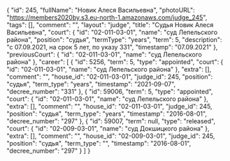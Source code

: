 {
    "id": 245,
    "fullName": "Новик Алеся Васильевна",
    "photoURL": "https://members2020by.s3.eu-north-1.amazonaws.com/judge_245",
    "tags": [],
    "comment": "",
    "layout": "judge",
    "title": "Судья Новик Алеся Васильевна",
    "court": {
        "id": "02-011-03-01",
        "name": "суд Лепельского района",
        "position": "судья",
        "termType": "years",
        "term": 5,
        "description": "c 07.09.2021, на срок 5 лет, по указу 331",
        "timestamp": "07.09.2021"
    },
    "previousCourt": {
        "id": "02-011-03-01",
        "name": "суд Лепельского района"
    },
    "career": [
        {
            "id": 5256,
            "term": 5,
            "type": "appointed",
            "court": {
                "id": "02-011-03-01",
                "name": "суд Лепельского района"
            },
            "extra": [],
            "comment": "",
            "house_id": "02-011-03-01",
            "judge_id": 245,
            "position": "судья",
            "term_type": "years",
            "timestamp": "2021-09-07",
            "decree_number": "331"
        },
        {
            "id": 59006,
            "term": 5,
            "type": "appointed",
            "court": {
                "id": "02-011-03-01",
                "name": "суд Лепельского района"
            },
            "extra": [],
            "comment": "",
            "house_id": "02-011-03-01",
            "judge_id": 245,
            "position": "судья",
            "term_type": "years",
            "timestamp": "2016-08-01",
            "decree_number": "297"
        },
        {
            "id": 59007,
            "term": null,
            "type": "released",
            "court": {
                "id": "02-009-03-01",
                "name": "суд Докшицкого района"
            },
            "extra": [],
            "comment": "",
            "house_id": "02-009-03-01",
            "judge_id": 245,
            "position": "судья",
            "term_type": "",
            "timestamp": "2016-08-01",
            "decree_number": "297"
        }
    ]
}